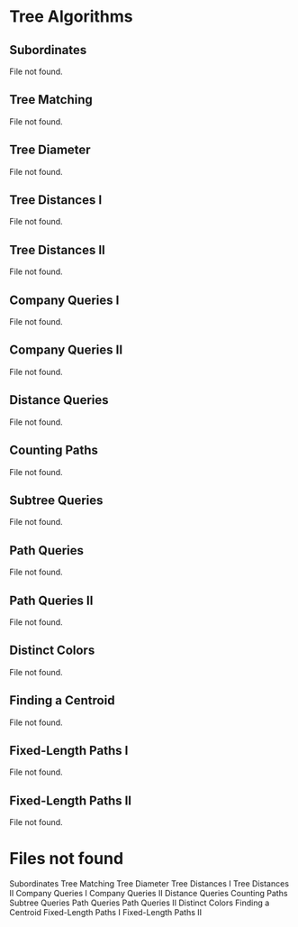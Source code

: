 # Tree Algorithms

## Subordinates

File not found.

## Tree Matching

File not found.

## Tree Diameter

File not found.

## Tree Distances I

File not found.

## Tree Distances II

File not found.

## Company Queries I

File not found.

## Company Queries II

File not found.

## Distance Queries

File not found.

## Counting Paths

File not found.

## Subtree Queries

File not found.

## Path Queries

File not found.

## Path Queries II

File not found.

## Distinct Colors

File not found.

## Finding a Centroid

File not found.

## Fixed-Length Paths I

File not found.

## Fixed-Length Paths II

File not found.



# Files not found

Subordinates
Tree Matching
Tree Diameter
Tree Distances I
Tree Distances II
Company Queries I
Company Queries II
Distance Queries
Counting Paths
Subtree Queries
Path Queries
Path Queries II
Distinct Colors
Finding a Centroid
Fixed-Length Paths I
Fixed-Length Paths II